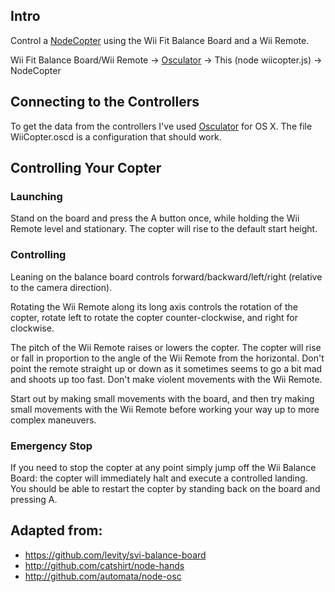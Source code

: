 ## Intro

Control a [NodeCopter](http://nodecopter.com) using the Wii Fit Balance Board and a Wii Remote.

Wii Fit Balance Board/Wii Remote -> [Osculator](http://www.osculator.net) -> This (node wiicopter.js) -> NodeCopter

## Connecting to the Controllers

To get the data from the controllers I've used [Osculator](http://www.osculator.net) for OS X. The file WiiCopter.oscd is a configuration that should work.

## Controlling Your Copter

### Launching

Stand on the board and press the A button once, while holding the Wii Remote level and stationary. The copter will rise to the default start height.

### Controlling

Leaning on the balance board controls forward/backward/left/right (relative to the camera direction).

Rotating the Wii Remote along its long axis controls the rotation of the copter, rotate left to rotate the copter counter-clockwise, and right for clockwise.

The pitch of the Wii Remote raises or lowers the copter. The copter will rise or fall in proportion to the angle of the Wii Remote from the horizontal. Don't point the remote straight up or down as it sometimes seems to go a bit mad and shoots up too fast. Don't make violent movements with the Wii Remote.

Start out by making small movements with the board, and then try making small movements with the Wii Remote before working your way up to more complex maneuvers.

### Emergency Stop

If you need to stop the copter at any point simply jump off the Wii Balance Board: the copter will immediately halt and execute a controlled landing.  You should be able to restart the copter by standing back on the board and pressing A.

## Adapted from:

* https://github.com/levity/svi-balance-board
* http://github.com/catshirt/node-hands
* http://github.com/automata/node-osc
